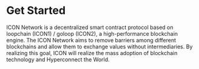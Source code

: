 # Get Started

ICON Network is a decentralized smart contract protocol based on loopchain \(ICON1\) / goloop \(ICON2\), a high-performance blockchain engine. The ICON Network aims to remove barriers among different blockchains and allow them to exchange values without intermediaries. By realizing this goal, ICON will realize the mass adoption of blockchain technology and Hyperconnect the World.



